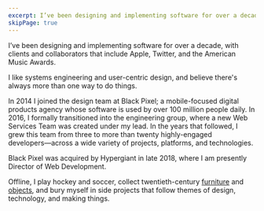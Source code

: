 ```yaml
---
excerpt: I’ve been designing and implementing software for over a decade, with clients and collaborators that include Apple, Twitter, and the American Music Awards.
skipPage: true
---
```


I’ve been designing and implementing software for over a decade, with clients and collaborators that include Apple, Twitter, and the American Music Awards.

I like systems engineering and user-centric design, and believe there's always more than one way to do things.

In 2014 I joined the design team at Black Pixel; a mobile-focused digital products agency whose software is used by over 100 million people daily. In 2016, I formally transitioned into the engineering group, where a new Web Services Team was created under my lead. In the years that followed, I grew this team from three to more than twenty highly-engaged developers⁠—across a wide variety of projects, platforms, and technologies.

Black Pixel was acquired by Hypergiant in late 2018, where I am presently Director of Web Development.

Offline, I play hockey and soccer, collect twentieth-century [furniture](https://twitter.com/bradcerasani/status/1214300670901141504) and [objects](https://www.instagram.com/p/CEm_0otAZo1/?utm_source=ig_web_copy_link), and bury myself in <Link to="/#side-projects">side projects</Link> that follow themes of design, technology, and making things.
